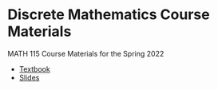 # Discrete Mathematics Course Materials
MATH 115 Course Materials for the Spring 2022

* [Textbook](https://ccsf-math-115.github.io/textbook/mcs_2018_cropped.pdf)
* [Slides](https://github.com/ccsf-math-115/slides)
